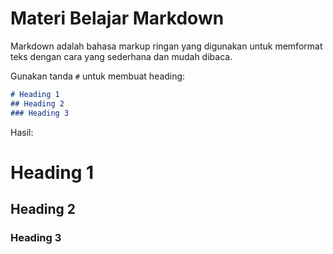 # Materi Belajar Markdown

Markdown adalah bahasa markup ringan yang digunakan untuk memformat teks dengan cara yang sederhana dan mudah dibaca.

Gunakan tanda `#` untuk membuat heading:
```markdown
# Heading 1
## Heading 2
### Heading 3
```
Hasil:
# Heading 1
## Heading 2
### Heading 3
